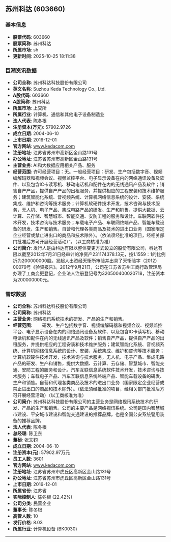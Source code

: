 ## 苏州科达 (603660)

### 基本信息

- **股票代码**: 603660
- **股票简称**: 苏州科达
- **所属市场**: sh
- **更新时间**: 2025-10-25 18:11:38

### 巨潮资讯数据

- **公司全称**: 苏州科达科技股份有限公司
- **英文名称**: Suzhou Keda Technology Co., Ltd.
- **A股代码**: 603660
- **A股简称**: 苏州科达
- **所属市场**: 上交所
- **所属行业**: 计算机、通信和其他电子设备制造业
- **法人代表**: 陈冬根
- **注册资本(万元)**: 57902.9726
- **成立日期**: 2004-06-10
- **上市日期**: 2016-12-01
- **官方网站**: www.kedacom.com
- **注册地址**: 江苏省苏州市高新区金山路131号
- **办公地址**: 江苏省苏州市高新区金山路131号
- **主营业务**: AI和大数据应用相关产品、服务
- **经营范围**: 许可经营项目：无。一般经营项目：研发、生产包括数字音、视频编解码器和视频会议、视频监控平台、电子显示设备在内的网络通讯设备及软件、以及包含IC卡读写机、移动电话机和配件在内的无线通讯产品及软件；销售自产产品，提供自产产品的出租服务，并提供相应的工程安装和技术维护服务；建筑智能化系统、音视频系统、计算机网络信息系统的设计、安装、系统集成、维护和咨询等技术服务；计算机软硬件技术开发，技术咨询与技术服务，无人机、电子产品、集成电路产品的研发、生产和销售，提供大数据、云计算、云存储、智慧城市、智能交通、安防工程的服务和设计。车联网软件技术开发，技术咨询与技术服务；车载电子产品、车联网终端产品、智能车载设备的研发、生产和销售。自营和代理各类商品及技术的进出口业务（国家限定企业经营或禁止进出口的商品和技术除外）。（依法须经批准的项目，经相关部门批准后方可开展经营活动）”。（以工商核准为准）
- **公司简介**: 发行人是由科达有限以整体变更方式设立的股份有限公司，科达有限以截至2012年7月31日经审计的净资产231174378.13元，按1.1559：1的比例折为200000000股。发起人出资经天衡所审验并出具了天衡验字（2012）00079号《验资报告》。2012年9月21日，公司在江苏省苏州工商行政管理局办理了工商变更登记，企业法人注册登记号为320500400020718，注册资本为200000000元。

### 雪球数据

- **公司全称**: 苏州科达科技股份有限公司
- **公司简称**: 苏州科达
- **主营业务**: 网络视讯系统技术的研发、产品的生产和销售。
- **经营范围**: 　　研发、生产包括数字音、视频编解码器和视频会议、视频监控平台、电子显示设备在内的网络通讯设备及软件、以及包含IC卡读写机、移动电话机和配件在内的无线通讯产品及软件；销售自产产品，提供自产产品的出租服务，并提供相应的工程安装和技术维护服务；建筑智能化系统、音视频系统、计算机网络信息系统的设计、安装、系统集成、维护和咨询等技术服务；计算机软硬件技术开发，技术咨询与技术服务，无人机、电子产品、集成电路产品的研发、生产和销售，提供大数据、云计算、云存储、智慧城市、智能交通、安防工程的服务和设计。汽车互联信息系统软件技术开发，技术咨询与技术服务；车载电子产品、汽车互联信息系统终端产品、智能车载设备的研发、生产和销售。自营和代理各类商品及技术的进出口业务（国家限定企业经营或禁止进出口的商品和技术除外）。（依法须经批准的项目，经相关部门批准后方可开展经营活动）（以工商核准为准）
- **公司简介**: 苏州科达科技股份有限公司的主营业务是网络视讯系统技术的研发、产品的生产和销售。公司的主要产品是网络视讯系统。公司是国内智慧城市建设、平安城市建设和智能交通建设的推荐品牌，也是全国公安系统警用装备的推荐品牌。
- **法人代表**: 陈冬根
- **总经理**: 陈卫东
- **董秘**: 张文钧
- **成立日期**: 2004-06-10
- **注册资本(元)**: 57902.97万元
- **员工人数**: 3601
- **官方网站**: www.kedacom.com
- **注册地址**: 江苏省苏州市虎丘区高新区金山路131号
- **办公地址**: 江苏省苏州市虎丘区高新区金山路131号
- **上市日期**: 2016-12-01
- **所属省份**: 江苏省
- **实际控制人**: 陈冬根 (22.42%)
- **公司分类**: 民营企业
- **董事长**: 陈冬根
- **高管人数**: 10
- **发行价格**: 8.03
- **所属行业**: 计算机设备 (BK0030)

---